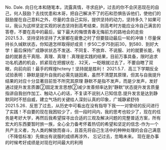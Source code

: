 No.
Dale.
向日化本和随笔本，流露真情，寻求庇护，过去的你不会厌恶现在的自己，何人鼓励？去找忧患和木哥，把自己解决不了的石和恐惧告诉他们，使他们的鼓励屋在自己意料之外，尽量的含自己实际，提供坚持的动力，坚持多久？如果可以，我认为这样坚定实观的状态坚持到高考结束，则高考时方能应业冷自己满言的答卷，不要在高中的最后，留下最大的悔恨青春无悔前方的路地会的走些
2021.5.3．坚持坚持坚持了大家都在疲惫之时了但要鼓动最后一轮的冲锋！尽量保持长久缄默状态，你知道怎样取得好成资！步50二步75到前30，到580．到好大学！最后保持广成静状状态不发送、不同复、不放弃、不说服、对的就要长能，有益的就甚去干真阻、真理、真理！.真理是实践的结果，目前万事具备，限时追求功名机遇的机会，抓紧现在把握状在．32天，一眨眼就过去了，不要自瞎了双眼，向前向前！最手的辉煌hcteny！坚持就是胜利！
2021.5.7．高三下学期反全试验表明：静默是提升自我的必需先链因素，虽然不清楚其原理，但其与自我提升结果的对应十分显著目前哲不所究其原理 静默不是指不发声，而是少发声，发好通过提升发言质置②固定发言思想②减少发善频率达到“静默”状态提升发言质量指讲自我创作加工、触动人心的话，不复读不说别人已知信息.提升发言是达到静默同时不怒自威，建立气场的关键给人深刻认真的印象，广城静紧舒持
2021.5.26．反思了过去，从历史中可看出在没有指导下我一一对曾经的反问进行了实践！不自要的现在我困较少了，但一段时间内，我的思考也较少了，现在的任务是考好大学，再然后我希望探寻出合适的三观及解决问题的完整普适方案，所有宏大的东西要暂时旅一族，全心全力备考怀着热切的希望和坚定的信念-作为一个共产主义者，为人类的解放而奋斗，且首先将自己生活中的种种处理的会自己满意（不降低标准）先做出有说服的成绩再涉外，
忘记过去，忽略未来。
现在是办事的时候考好成绩是对现在时间最大的利用
